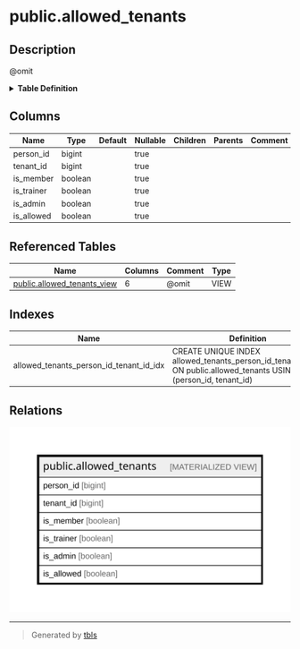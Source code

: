 # public.allowed_tenants

## Description

@omit

<details>
<summary><strong>Table Definition</strong></summary>

```sql
CREATE MATERIALIZED VIEW allowed_tenants AS (
 SELECT person_id,
    tenant_id,
    is_member,
    is_trainer,
    is_admin,
    is_allowed
   FROM allowed_tenants_view
)
```

</details>

## Columns

| Name | Type | Default | Nullable | Children | Parents | Comment |
| ---- | ---- | ------- | -------- | -------- | ------- | ------- |
| person_id | bigint |  | true |  |  |  |
| tenant_id | bigint |  | true |  |  |  |
| is_member | boolean |  | true |  |  |  |
| is_trainer | boolean |  | true |  |  |  |
| is_admin | boolean |  | true |  |  |  |
| is_allowed | boolean |  | true |  |  |  |

## Referenced Tables

| Name | Columns | Comment | Type |
| ---- | ------- | ------- | ---- |
| [public.allowed_tenants_view](public.allowed_tenants_view.md) | 6 | @omit | VIEW |

## Indexes

| Name | Definition |
| ---- | ---------- |
| allowed_tenants_person_id_tenant_id_idx | CREATE UNIQUE INDEX allowed_tenants_person_id_tenant_id_idx ON public.allowed_tenants USING btree (person_id, tenant_id) |

## Relations

![er](public.allowed_tenants.svg)

---

> Generated by [tbls](https://github.com/k1LoW/tbls)
